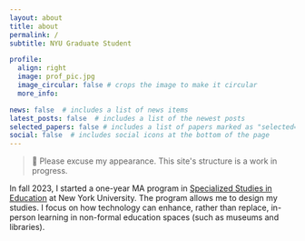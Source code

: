 ```yaml
---
layout: about
title: about
permalink: /
subtitle: NYU Graduate Student

profile:
  align: right
  image: prof_pic.jpg
  image_circular: false # crops the image to make it circular
  more_info: 

news: false  # includes a list of news items
latest_posts: false  # includes a list of the newest posts
selected_papers: false # includes a list of papers marked as "selected={true}"
social: false  # includes social icons at the bottom of the page
---
```


> 🚧 Please excuse my appearance. This site's structure is a work in progress.


<!-- I am passionate about software development and education. I am drawn to how they are well-suited to work together to foster an open, collaborative and dynamic culture, and focus on implementing creative and practical solutions for real-world challenges.  -->


In fall 2023, I started a one-year MA program in [Specialized Studies in Education](https://steinhardt.nyu.edu/degree/specialized-studies-education) at New York University. The program allows me to design my studies. I focus on how technology can enhance, rather than replace, in-person learning in non-formal education spaces (such as museums and libraries).

<!-- ### Professional Background

<details>
<br />
I graduated from Swarthmore College in 2015 with a degree in Computer Science and minors in Art History and Educational Studies.
I have worked primarily as a full-stack developer on projects, including building an iOS app for a national food delivery company, rebuilding a U.S. DoD system tracking new recruits, and modernizing a telemedicine communication tool. At my last company, I focused on backend development, which included Ruby on Rails development, database support, and site stability. Before that, I worked for several years as a software consultant. I valued the opportunities to practice the crafts of software development, project management, and client-facing communication skills in an array of tech stacks and company cultures.
</details>
  

### Fun Facts



### How do I see narrative as a designer, user or storyteller? -->